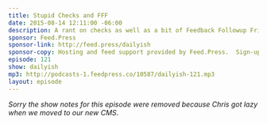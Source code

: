```yaml
---
title: Stupid Checks and FFF
date: 2015-08-14 12:11:00 -06:00
description: A rant on checks as well as a bit of Feedback Followup Friday.
sponsor: Feed.Press
sponsor-link: http://feed.press/dailyish
sponsor-copy: Hosting and feed support provided by Feed.Press.  Sign-up today and try FeedPress on a 14 day trial (no contracts or commitments). Use promo code "dailyish" during checkout to get 10% off your first year.
episode: 121
show: dailyish
mp3: http://podcasts-1.feedpress.co/10587/dailyish-121.mp3
layout: episode
---
```


<em>Sorry the show notes for this episode were removed because Chris got lazy when we moved to our new CMS</em>.
